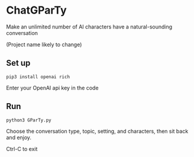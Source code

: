 # ChatGParTy
Make an unlimited number of AI characters have a natural-sounding conversation

(Project name likely to change)

## Set up
```
pip3 install openai rich
```

Enter your OpenAI api key in the code


## Run

```
python3 GParTy.py
```
Choose the conversation type, topic, setting, and characters, then sit back and enjoy.

Ctrl-C to exit
